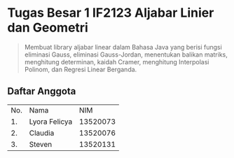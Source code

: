 # Tugas Besar 1 IF2123 Aljabar Linier dan Geometri
> Membuat library aljabar linear dalam Bahasa Java yang berisi fungsi eliminasi Gauss, eliminasi Gauss-Jordan, menentukan balikan matriks, menghitung determinan, kaidah Cramer, menghitung Interpolasi Polinom, dan Regresi Linear Berganda.

## Daftar Anggota
<table>
<tr><td>No.</td><td>Nama</td><td>NIM</td></tr>
<tr><td>1.</td><td>Lyora Felicya</td><td>13520073</td></tr>
<tr><td>2.</td><td>Claudia</td><td>13520076</td></tr>
<tr><td>3.</td><td>Steven</td><td>13520131</td></tr>
</table>
